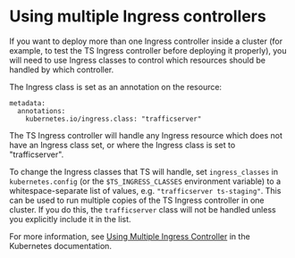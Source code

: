 # Using multiple Ingress controllers

If you want to deploy more than one Ingress controller inside a cluster (for
example, to test the TS Ingress controller before deploying it properly), you
will need to use Ingress classes to control which resources should be handled
by which controller.

The Ingress class is set as an annotation on the resource:

```
metadata:
  annotations:
    kubernetes.io/ingress.class: "trafficserver"
```

The TS Ingress controller will handle any Ingress resource which does not have
an Ingress class set, or where the Ingress class is set to "trafficserver".

To change the Ingress classes that TS will handle, set `ingress_classes` in
`kubernetes.config` (or the `$TS_INGRESS_CLASSES` environment variable) to a
whitespace-separate list of values, e.g. `"trafficserver ts-staging"`.  This
can be used to run multiple copies of the TS Ingress controller in one cluster.
If you do this, the `trafficserver` class will not be handled unless you
explicitly include it in the list.

For more information, see
[Using Multiple Ingress Controller](https://github.com/nginxinc/kubernetes-ingress/tree/master/examples/multiple-ingress-controllers)
in the Kubernetes documentation.


